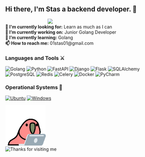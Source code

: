 <h2> Hi there, I'm Stas a backend developer. 👋</h2>

<img align='right' src='https://media.giphy.com/media/kudIERso2pFiE/giphy.gif' width='370"'>
<br><strong>🙌 I'm currently looking for:</strong> Learn as much as I can
<br><strong>🔭 I’m currently working on:</strong> Junior Golang Developer
<br><strong>🌱 I’m currently learning:</strong> Golang
<br><strong>📫 How to reach me:</strong> 01stas01@gmail.com

<h3> Languages and Tools ⚔️</h3>
<p>
    <img alt="Golang" src="https://img.shields.io/badge/Golang-teal?style=flat-square&logo=Go&logoColor=teal&labelColor=white">
    <img alt="Python" src="https://camo.githubusercontent.com/66827c53581cfee18c55618697d74a3c6167932d3c1980fba2019ef7a3e553b0/68747470733a2f2f696d672e736869656c64732e696f2f62616467652f2d507974686f6e2d626c61636b3f7374796c653d666c61742d737175617265266c6f676f3d507974686f6e">
    <img alt="FastAPI" src="https://img.shields.io/badge/FastAPI-teal?style=flat-square&logo=fastapi&logoColor=teal&labelColor=white">
    <img alt="Django" src="https://img.shields.io/badge/Django-green?style=flat-square&logo=django&logoColor=green&labelColor=white">
    <img alt="Flask" src="https://img.shields.io/badge/Flask-grey?style=flat-square&logo=flask&logoColor=black&labelColor=grey">
    <img alt="SQLAlchemy" src="https://img.shields.io/badge/SQLAlchemy-teal?style=flat-square&logo=sqlalchemy">
    <img alt="PostgreSQL" src="https://img.shields.io/badge/PostgreSQL-blue?style=flat-square&logo=PostgreSQL&logoColor=blue&labelColor=white">
    <img alt="Redis" src="https://camo.githubusercontent.com/92044f5551739700b88958007d5fd5c5e192d442cfc43b55e704ef0d170a57dd/68747470733a2f2f696d672e736869656c64732e696f2f62616467652f2d52656469732d626c61636b3f7374796c653d666c61742d737175617265266c6f676f3d5265646973">
    <img alt="Celery" src="https://img.shields.io/badge/Celery-green?style=flat-square&logo=celery&logoColor=green&labelColor=white">
    <img alt="Docker" src="https://camo.githubusercontent.com/ca156fae6f17c9d7cafb8405da6793562780d051199be9460fc52d0f46ce7cdd/68747470733a2f2f696d672e736869656c64732e696f2f62616467652f2d446f636b65722d626c61636b3f7374796c653d666c61742d737175617265266c6f676f3d646f636b6572">
    <img alt="PyCharm" src="https://img.shields.io/badge/IDE-PyCharm-yellow?style=flat-square&logo=PyCharm&labelColor=black">
</p>

<h3> Operational Systems 🐧</h3>
<p>
      <a href="https://ubuntu.com/" target="_blank"><img alt="Ubuntu" src="https://img.shields.io/badge/Ubuntu-Focal%20Fossa-E95420?style=flat-square&logo=Ubuntu&logoColor=E95420"></a>
      <a href="https://www.microsoft.com/windows/" target="_blank"><img alt="Windows" src="https://img.shields.io/badge/Windows-10-00adef?style=flat-square&logo=windows&logoColor=00adef"></a>
</p>

<img src="https://raw.githubusercontent.com/ItsAnunesS/ItsAnunesS/main/src/img/parrots/laptop_parrot.gif"> 
<img align="right" height="120" alt="Thanks for visiting me" width="100%" src="https://raw.githubusercontent.com/BrunnerLivio/brunnerlivio/master/images/marquee.svg" />
